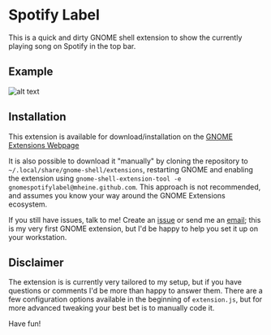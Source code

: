 # Spotify Label

This is a quick and dirty GNOME shell extension to show the currently playing song on Spotify in the top bar. 

## Example
![alt text](https://github.com/mheine/gnome-shell-spotify-label/raw/master/msl-screenshot.png "A screenshot  of the label in action")

## Installation
This extension is available for download/installation on the [GNOME Extensions Webpage](https://extensions.gnome.org/extension/2603/spotify-label/)

It is also possible to download it "manually" by cloning the repository to `~/.local/share/gnome-shell/extensions`, restarting GNOME and enabling the extension using `gnome-shell-extension-tool -e gnomespotifylabel@mheine.github.com`. This approach is not recommended, and assumes you know your way around the GNOME Extensions ecosystem.

If you still have issues, talk to me! Create an [issue](https://github.com/mheine/gnome-shell-spotify-label/issues/new?title=Installation!&body=Hey!%20I'd%20like%20to%20get%20this%20installed%20on%20my%20system) or send me an [email](mailto:mail@mheine.se); this is my very first GNOME extension, but I'd be happy to help you set it up on your workstation.

## Disclaimer
The extension is is currently very tailored to my setup, but if you have questions or comments I'd be more than happy to answer them. There are a few configuration options available in the beginning of `extension.js`, but for more advanced tweaking your best bet is to manually code it.

Have fun!

